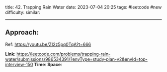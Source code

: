 title: 42. Trapping Rain Water
date: 2023-07-04 20:25
tags: #leetcode #new
difficulty:
similar: 

---
## Approach:
Ref: https://youtu.be/ZI2z5pq0TqA?t=666

**Link**: https://leetcode.com/problems/trapping-rain-water/submissions/986534391/?envType=study-plan-v2&envId=top-interview-150
**Time**:
**Space**: